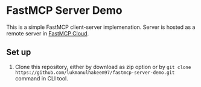 # FastMCP Server Demo

This is a simple FastMCP client-server implemenation. Server is hosted as a remote server in [FastMCP Cloud](https://fastmcp.cloud/).

## Set up
1. Clone this repository,
   either by download as zip option or by `git clone https://github.com/lukmanulhakeem97/fastmcp-server-demo.git` command in CLI tool.

